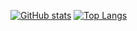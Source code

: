 [![GitHub stats](https://github-readme-stats.vercel.app/api?username=xjchong&hide=stars,contribs&count_private=true)](https://github.com/xjchong)
[![Top Langs](https://github-readme-stats.vercel.app/api/top-langs/?username=xjchong)](https://github.com/xjchong)


